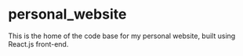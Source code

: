 # personal_website
This is the home of the code base for my personal website, built using React.js front-end.
